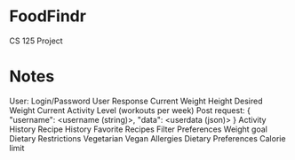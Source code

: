 # FoodFindr
CS 125 Project


# Notes
User:
	Login/Password
	User Response
		Current Weight
		Height
		Desired Weight
		Current Activity Level (workouts per week)
		Post request:
			{
				"username": <username (string)>,
				"data": <userdata (json)>
			}
	Activity History
	Recipe History
	Favorite Recipes
	Filter Preferences
		Weight goal
		Dietary Restrictions
			Vegetarian
			Vegan
			Allergies
		Dietary Preferences
		Calorie limit

